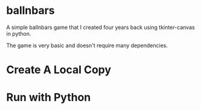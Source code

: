 # ballnbars
A simple ballnbars game that I created four years back using tkinter-canvas in python.


The game is very basic and doesn't require many dependencies.

# Create A Local Copy
# Run with Python
